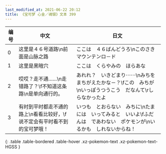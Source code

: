 ```yaml
---
last_modified_at: 2021-06-22 20:12
title: 《宝可梦 心金／魂银》文本 399
---
```

| 编号 | 中文 | 日文 |
| ---- | ---- | ---- |
| 0 | 这里是４６号道路\n前面是山脉之路 | ここは　４６ばんどうろ\nこのさき　マウンテンロ－ド |
| 1 | 这里是黑暗穴 | ここは　くらやみの　ほらあな |
| 2 | 哎哎？走不通……\n走错路了？\f不知道这条路\n是单向通行的。 | あれれ？　いきどまり⋯⋯\nみちを　まちがえたかな－？\fこの　みちが\nいっぽうつうこう　だなんて\rしらなかったよ |
| 3 | 有时到平时都走不通的路上\n看看比较好，\f说不定会有平时看不到的宝可梦哦！ | いつも　とおらない　みちに\nたまには　いってみると　いいよ\fふだんは　であわない　ポケモンが\nいるかも　しれないからね！ |
{: .table .table-bordered .table-hover .xz-pokemon-text .xz-pokemon-text-HGSS }